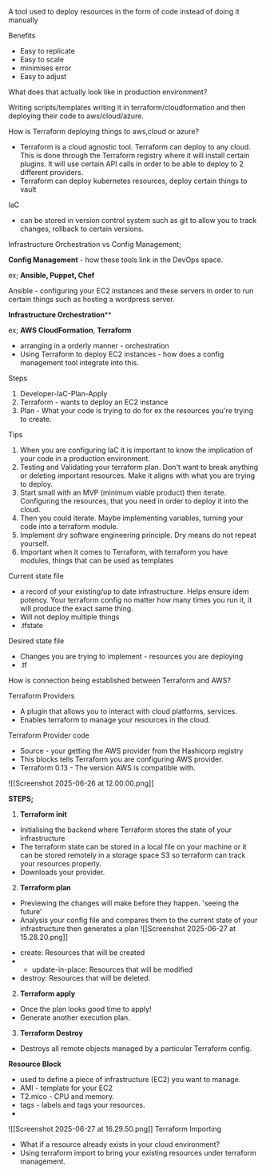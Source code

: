 
A tool used to deploy resources in the form of code instead of doing it manually

Benefits
- Easy to replicate
- Easy to scale
- minimises error
- Easy to adjust

What does that actually look like in production environment?

Writing scripts/templates writing it in terraform/cloudformation and then deploying their code to aws/cloud/azure. 

How is Terraform deploying things to aws,cloud or azure?
- Terraform is a cloud agnostic tool. Terraform can deploy to any cloud. This is done through the Terraform registry where it will install certain plugins. It will use certain API calls in order to be able to deploy to 2 different providers.
- Terraform can deploy kubernetes resources, deploy certain things to vault

IaC
- can be stored in version control system such as git to allow you to track changes, rollback to certain versions. 

Infrastructure Orchestration vs Config Management;

**Config Management** - how these tools link in the DevOps space.

ex; **Ansible, Puppet, Chef**

Ansible - configuring your EC2 instances and these servers in order to run certain things such as hosting a wordpress server.


**Infrastructure Orchestration****

ex; **AWS CloudFormation**, **Terraform** 

- arranging in a orderly manner - orchestration
- Using Terraform to deploy EC2 instances - how does a config management tool integrate into this.


Steps
1. Developer-IaC-Plan-Apply
2. Terraform - wants to deploy an EC2 instance 
3. Plan - What your code is trying to do for ex the resources you're trying to create.

Tips
1. When you are configuring IaC it is important to know the implication of your code in a production environment. 
2. Testing and Validating your terraform plan. Don't want to break anything or deleting important resources. Make it aligns with what you are trying to deploy. 
3. Start small with an MVP (minimum viable product) then iterate. Configuring the resources, that you need in order to deploy it into the cloud. 
4. Then you could iterate. Maybe implementing variables, turning your code into a terraform module. 
5. Implement dry software engineering principle. Dry means do not repeat yourself. 
6. Important when it comes to Terraform, with terraform you have modules, things that can be used as templates 

Current state file 
- a record of your existing/up to date infrastructure. Helps ensure idem potency. Your terraform config no matter how many times you run it, it will produce the exact same thing. 
- Will not deploy multiple things
- .tfstate 

Desired state file 
- Changes you are trying to implement - resources you are deploying 
- .tf


How is connection being established between Terraform and AWS?

Terraform Providers

- A plugin that allows you to interact with cloud platforms, services.
- Enables terraform to manage your resources in the cloud.

Terraform Provider code
- Source - your getting the AWS provider from the Hashicorp registry 
- This blocks tells Terraform you are configuring AWS provider.
- Terraform 0.13 - The version AWS is compatible with.

![[Screenshot 2025-06-26 at 12.00.00.png]]

**STEPS;**
1. **Terraform init** 
- Initialising the backend where Terraform stores the state of your infrastructure
-  The terraform state can be stored in a local file on your machine or it can be stored remotely in a storage space S3 so terraform can track your resources properly.
- Downloads your provider. 

2. **Terraform plan** 
- Previewing the changes will make before they happen. 'seeing the future'
- Analysis your config file and compares them to the current state of your infrastructure then generates a plan
![[Screenshot 2025-06-27 at 15.28.20.png]]


+ create: Resources that will be created
+  - update-in-place: Resources that will be modified 
+ destroy: Resources that will be deleted.

2. **Terraform apply**
- Once the plan looks good time to apply!
- Generate another execution plan. 

3. **Terraform Destroy**
- Destroys all remote objects managed by a particular Terraform config.

**Resource Block** 
- used to define a piece of infrastructure (EC2) you want to manage.
- AMI - template for your EC2
- T2.mico - CPU and memory. 
- tags - labels and tags your resources.
- 
![[Screenshot 2025-06-27 at 16.29.50.png]]
Terraform Importing

- What if a resource already exists in your cloud environment? 
- Using terraform import to bring your existing resources under terraform management.